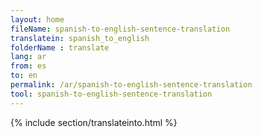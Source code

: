 ```yaml
---
layout: home
fileName: spanish-to-english-sentence-translation
translatein: spanish_to_english
folderName : translate
lang: ar
from: es
to: en
permalink: /ar/spanish-to-english-sentence-translation
tool: spanish-to-english-sentence-translation
---
```

{% include section/translateinto.html %}